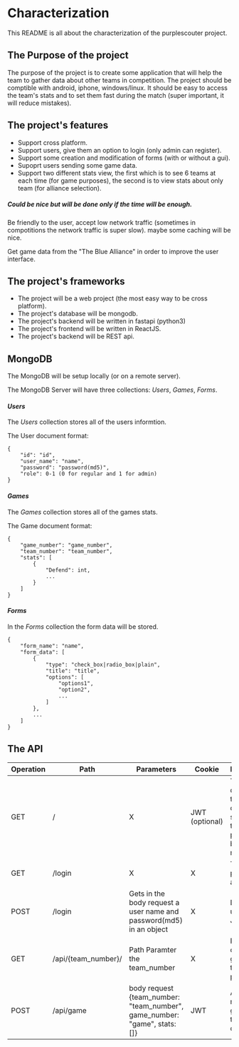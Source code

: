 # Characterization
This README is all about the characterization of the purplescouter project.

## The Purpose of the project
The purpose of the project is to create some application that will help the team to gather data about other teams in competition. The project should be comptible with android, iphone, windows/linux. It should be easy to access the team's stats and to set them fast during the match (super important, it will reduce mistakes).

## The project's features
+ Support cross platform.
+ Support users, give them an option to login (only admin can register).
+ Support some creation and modification of forms (with or without a gui).
+ Supoprt users sending some game data.
+ Support two different stats view, the first which is to see 6 teams at each time (for game purposes), the second is to view stats about only team (for alliance selection).

##### Could be nice but will be done only if the time will be enough.
Be friendly to the user, accept low network traffic (sometimes in compotitions the network traffic is super slow). maybe some caching will be nice.

Get game data from the "The Blue Alliance" in order to improve the user interface.

## The project's frameworks
+ The project will be a web project (the most easy way to be cross platform). 
+ The project's database will be mongodb.
+ The project's backend will be written in fastapi (python3)
+ The project's frontend will be written in ReactJS.
+ The project's backend will be REST api.
## MongoDB
The MongoDB will be setup locally (or on a remote server).

The MongoDB Server will have three collections: *Users*, *Games*, *Forms*.

#### *Users* 
The *Users* collection stores all of the users informtion.

The User document format:

```
{
    "id": "id",
    "user_name": "name",
    "password": "password(md5)",
    "role": 0-1 (0 for regular and 1 for admin)
}
```

#### *Games*
The *Games* collection stores all of the games stats.

The Game document format:
```
{
    "game_number": "game_number",
    "team_number": "team_number",
    "stats": [
        {
            "Defend": int,
            ...
        }
    ]
}
```

#### *Forms*
In the *Forms* collection the form data will be stored.

```
{
    "form_name": "name",
    "form_data": [
        {
            "type": "check_box|radio_box|plain",
            "title": "title",
            "options": [
                "options1",
                "option2",
                ...
            ]
        }, 
        ...
    ]
}
```


## The API

| Operation   | Path        |  Parameters | Cookie    | Description | 
| ----------- | ----------- | -----------------|-----------|-------------|
| GET         | /           |        X         | JWT (optional)    | The root directory if the JWT cookie isn't set redirect to the login page will be returned.s|
| GET   | /login        |        X          |    X       |    The login page to the application       |
| POST | /login | Gets in the body request a user name and password(md5) in an object | X |  Login the user, sets a JWT |
| GET | /api/{team_number}/ | Path Paramter the team_number | X   | Returns all of the games the team played | 
| POST | /api/game | body request {team_number: "team_number", game_number: "game", stats: []} | JWT | Adds a new record of game of a team in the collection | 